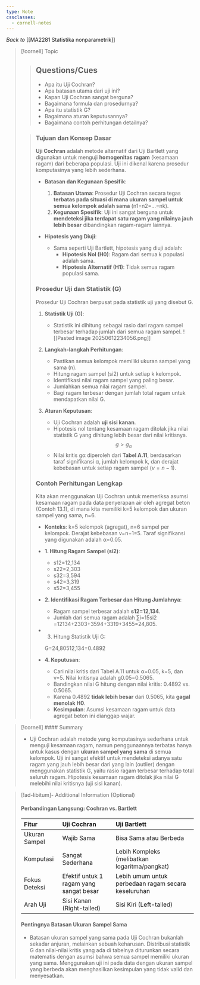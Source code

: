```yaml
---
type: Note
cssclasses:
  - cornell-notes
---
```

_Back to_ [[MA2281 Statistika nonparametrik]]
> [!cornell] Topic
> > ## Questions/Cues
> > 
> > - Apa itu Uji Cochran?
> > - Apa batasan utama dari uji ini?
> > - Kapan Uji Cochran sangat berguna?
> > - Bagaimana formula dan prosedurnya?
> > - Apa itu statistik G?
> > - Bagaimana aturan keputusannya?
> > - Bagaimana contoh perhitungan detailnya?
> 
> > ### Tujuan dan Konsep Dasar
> > 
> > **Uji Cochran** adalah metode alternatif dari Uji Bartlett yang digunakan untuk menguji **homogenitas ragam** (kesamaan ragam) dari beberapa populasi. Uji ini dikenal karena prosedur komputasinya yang lebih sederhana.
> > 
> > - **Batasan dan Kegunaan Spesifik**:
> >     
> >     1. **Batasan Utama**: Prosedur Uji Cochran secara tegas **terbatas pada situasi di mana ukuran sampel untuk semua kelompok adalah sama** (n1​=n2​=...=nk​).
> >     2. **Kegunaan Spesifik**: Uji ini sangat berguna untuk **mendeteksi jika terdapat satu ragam yang nilainya jauh lebih besar** dibandingkan ragam-ragam lainnya.
> > - **Hipotesis yang Diuji**:
> >     
> >     - Sama seperti Uji Bartlett, hipotesis yang diuji adalah:
> >         - **Hipotesis Nol (H0​)**: Ragam dari semua k populasi adalah sama.
> >         - **Hipotesis Alternatif (H1​)**: Tidak semua ragam populasi sama.
> > 
> > ### Prosedur Uji dan Statistik (G)
> > 
> > Prosedur Uji Cochran berpusat pada statistik uji yang disebut G.
> > 
> > 1. **Statistik Uji (G)**:
> >     
> >     - Statistik ini dihitung sebagai rasio dari ragam sampel terbesar terhadap jumlah dari semua ragam sampel. 
> >     ![[Pasted image 20250612234056.png]]
> > 1. **Langkah-langkah Perhitungan**:
> >     - Pastikan semua kelompok memiliki ukuran sampel yang sama (n).
> >     - Hitung ragam sampel (si2​) untuk setiap k kelompok.
> >     - Identifikasi nilai ragam sampel yang paling besar.
> >     - Jumlahkan semua nilai ragam sampel.
> >     - Bagi ragam terbesar dengan jumlah total ragam untuk mendapatkan nilai G.
> > 3. **Aturan Keputusan**:
> >     
> >     - Uji Cochran adalah **uji sisi kanan**.
> >     - Hipotesis nol tentang kesamaan ragam ditolak jika nilai statistik G yang dihitung lebih besar dari nilai kritisnya. 
> >     $$g>g_\alpha$$
> >     - Nilai kritis gα​ diperoleh dari **Tabel A.11**, berdasarkan taraf signifikansi α, jumlah kelompok k, dan derajat kebebasan untuk setiap ragam sampel $(v=n−1)$.
> > 
> > ### Contoh Perhitungan Lengkap
> > 
> > Kita akan menggunakan Uji Cochran untuk memeriksa asumsi kesamaan ragam pada data penyerapan air oleh agregat beton (Contoh 13.1), di mana kita memiliki k=5 kelompok dan ukuran sampel yang sama, n=6.
> > 
> > - **Konteks**: k=5 kelompok (agregat), n=6 sampel per kelompok. Derajat kebebasan v=n−1=5. Taraf signifikansi yang digunakan adalah α=0.05.
> >     
> > - **1. Hitung Ragam Sampel (si2​)**:
> >     
> >     - s12​=12,134
> >     - s22​=2,303
> >     - s32​=3,594
> >     - s42​=3,319
> >     - s52​=3,455
> > - **2. Identifikasi Ragam Terbesar dan Hitung Jumlahnya**:
> >     
> >     - Ragam sampel terbesar adalah **s12​=12,134**.
> >     - Jumlah dari semua ragam adalah ∑i=15​si2​=12134+2303+3594+3319+3455=24,805.
> > - 3. Hitung Statistik Uji G:
> >     
> >     G=24,80512,134​=0.4892
> >     
> > - **4. Keputusan**:
> >     
> >     - Cari nilai kritis dari Tabel A.11 untuk α=0.05, k=5, dan v=5. Nilai kritisnya adalah g0.05​=0.5065.
> >     - Bandingkan nilai G hitung dengan nilai kritis: 0.4892 vs. 0.5065.
> >     - Karena 0.4892 **tidak lebih besar** dari 0.5065, kita **gagal menolak H0​**.
> >     - **Kesimpulan**: Asumsi kesamaan ragam untuk data agregat beton ini dianggap wajar.

> [!cornell] #### Summary
> 
> - Uji Cochran adalah metode yang komputasinya sederhana untuk menguji kesamaan ragam, namun penggunaannya terbatas hanya untuk kasus dengan **ukuran sampel yang sama** di semua kelompok. Uji ini sangat efektif untuk mendeteksi adanya satu ragam yang jauh lebih besar dari yang lain (outlier) dengan menggunakan statistik G, yaitu rasio ragam terbesar terhadap total seluruh ragam. Hipotesis kesamaan ragam ditolak jika nilai G melebihi nilai kritisnya (uji sisi kanan).

> [!ad-libitum]- Additional Information (Optional)
> 
> #### Perbandingan Langsung: Cochran vs. Bartlett
> 
> | Fitur | Uji Cochran | Uji Bartlett |
> | :--- | :--- | :--- |
> | Ukuran Sampel | Wajib Sama | Bisa Sama atau Berbeda |
> | Komputasi | Sangat Sederhana | Lebih Kompleks (melibatkan logaritma/pangkat) |
> | Fokus Deteksi | Efektif untuk 1 ragam yang sangat besar | Lebih umum untuk perbedaan ragam secara keseluruhan |
> | Arah Uji | Sisi Kanan (Right-tailed) | Sisi Kiri (Left-tailed) |
> 
> #### Pentingnya Batasan Ukuran Sampel Sama
> 
> - Batasan ukuran sampel yang sama pada Uji Cochran bukanlah sekadar anjuran, melainkan sebuah keharusan. Distribusi statistik G dan nilai-nilai kritis yang ada di tabelnya diturunkan secara matematis dengan asumsi bahwa semua sampel memiliki ukuran yang sama. Menggunakan uji ini pada data dengan ukuran sampel yang berbeda akan menghasilkan kesimpulan yang tidak valid dan menyesatkan.